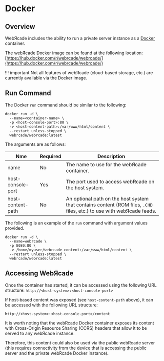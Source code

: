 # Docker

## Overview

WebЯcade includes the ability to run a private server instance as a [Docker](https://www.docker.com/) container.

The webЯcade Docker image can be found at the following location:
[https://hub.docker.com/r/webrcade/webrcade/](https://hub.docker.com/r/webrcade/webrcade/)

!!! important
    Not all features of webЯcade (cloud-based storage, etc.) are currently available via the Docker image.

## Run Command

The Docker `run` command should be similar to the following:

```
docker run -d \
  --name=<container-name> \
  -p <host-console-port>:80 \
  -v <host-content-path>:/var/www/html/content \
  --restart unless-stopped \
  webrcade/webrcade:latest
```

The arguments are as follows:

| __Nme__ | __Required__ | __Description__ |
| --- | --- | --- |
| name | No | The name to use for the webЯcade container. |
| host-console-port | Yes | The port used to access webRcade on the host system. |
| host-content-path | No | An optional path on the host system that contains content (ROM files, `.CHD` files, etc.) to use with webЯcade feeds. |

The following is an example of the `run` command with argument values provided.

```
docker run -d \
  --name=webrcade \
  -p 8080:80 \
  -v /home/myuser/webrcade-content:/var/www/html/content \
  --restart unless-stopped \
  webrcade/webrcade:latest
```

## Accessing WebЯcade

Once the container has started, it can be accessed using the following URL structure:
`http://<host-system>:<host-console-port>`

If host-based content was exposed (see `host-content-path` above), it can be accessed with the following URL structure:

`http://<host-system>:<host-console-port>/content`

It is worth noting that the webRcade Docker container exposes its content with Cross-Origin Resource Sharing (CORS) headers that allow it to be served to any webЯcade instance.

Therefore, this content could also be used via the public webRcade server (this requires connectivity from the device that is accessing the public server and the private webRcade Docker instance).